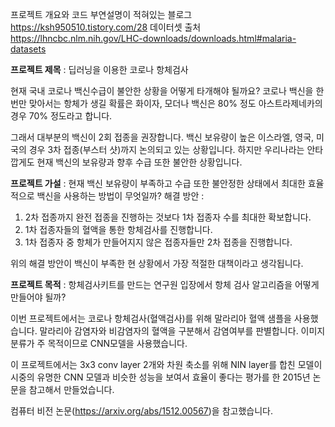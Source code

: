 프로젝트 개요와 코드 부연설명이 적혀있는 블로그 https://ksh950510.tistory.com/28
데이터셋 출처 https://lhncbc.nlm.nih.gov/LHC-downloads/downloads.html#malaria-datasets

**프로젝트 제목** : 딥러닝을 이용한 코로나 항체검사

현재 국내 코로나 백신수급이 불안한 상황을 어떻게 타개해야 될까요?
코로나 백신을 한번만 맞아서는 항체가 생길 확률은 화이자, 모더나 백신은 80% 정도 아스트라제네카의 경우 70% 정도라고 합니다.

그래서 대부분의 백신이 2회 접종을 권장합니다.
백신 보유량이 높은 이스라엘, 영국, 미국의 경우 3차 접종(부스터 샷)까지 논의되고 있는 상황입니다.
하지만 우리나라는 안타깝게도 현재 백신의 보유량과 향후 수급 또한 불안한 상황입니다.

**프로젝트 가설** : 현재 백신 보유량이 부족하고 수급 또한 불안정한 상태에서 최대한 효율적으로 백신을 사용하는 방법이 무엇일까?
해결 방안 : 
1) 2차 접종까지 완전 접종을 진행하는 것보다 1차 접종자 수를 최대한 확보합니다.
2) 1차 접종자들의 혈액을 통한 항체검사를 진행합니다.
3) 1차 접종자 중 항체가 만들어지지 않은 접종자들만 2차 접종을 진행합니다.

위의 해결 방안이 백신이 부족한 현 상황에서 가장 적절한 대책이라고 생각됩니다.

**프로젝트 목적** : 항체검사키트를 만드는 연구원 입장에서 항체 검사 알고리즘을 어떻게 만들어야 될까?

이번 프로젝트에서는 코로나 항체검사(혈액검사)를 위해 말라리아 혈액 샘플을 사용했습니다.
말라리아 감염자와 비감염자의 혈액을 구분해서 감염여부를 판별합니다.
이미지 분류가 주 목적이므로 CNN모델을 사용했습니다.

이 프로젝트에서는 3x3 conv layer 2개와 차원 축소를 위해 NIN layer를 합친 모델이
시중의 유명한 CNN 모델과 비슷한 성능을 보여서 효율이 좋다는 평가를 한 2015년 논문을 참고해서 만들었습니다.

컴퓨터 비전 논문(https://arxiv.org/abs/1512.00567)을 참고했습니다.
